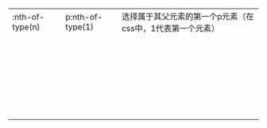 ​                                          

|                 |                  |                                                           |
| --------------- | ---------------- | --------------------------------------------------------- |
| :nth-of-type(n) | p:nth-of-type(1) | 选择属于其父元素的第一个p元素（在css中，1代表第一个元素） |
|                 |                  |                                                           |
|                 |                  |                                                           |
|                 |                  |                                                           |
|                 |                  |                                                           |
|                 |                  |                                                           |
|                 |                  |                                                           |
|                 |                  |                                                           |
|                 |                  |                                                           |
|                 |                  |                                                           |
|                 |                  |                                                           |
|                 |                  |                                                           |
|                 |                  |                                                           |
|                 |                  |                                                           |
|                 |                  |                                                           |
|                 |                  |                                                           |
|                 |                  |                                                           |
|                 |                  |                                                           |
|                 |                  |                                                           |
|                 |                  |                                                           |
|                 |                  |                                                           |
|                 |                  |                                                           |
|                 |                  |                                                           |
|                 |                  |                                                           |
|                 |                  |                                                           |
|                 |                  |                                                           |
|                 |                  |                                                           |
|                 |                  |                                                           |
|                 |                  |                                                           |

